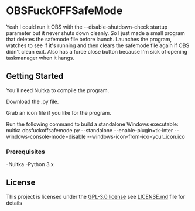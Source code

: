 
# OBSFuckOFFSafeMode

Yeah I could run it OBS with the --disable-shutdown-check startup parameter but it never shuts down cleanly. So I just made a small program that deletes the safemode file before launch. Launches the program, watches to see if it's running and then clears the safemode file again if OBS didn't clean exit. Also has a force close button because I'm sick of opening taskmanager when it hangs.



## Getting Started

You’ll need Nuitka to compile the program.

Download the .py file.

Grab an icon file if you like for the program.

Run the following command to build a standalone Windows executable:
nuitka obsfuckoffsafemode.py --standalone --enable-plugin=tk-inter --windows-console-mode=disable --windows-icon-from-ico=your_icon.ico


### Prerequisites


-Nuitka
-Python 3.x



## License

This project is licensed under the [GPL-3.0 license](LICENSE.md)
see [LICENSE.md](LICENSE.md) file for
details
